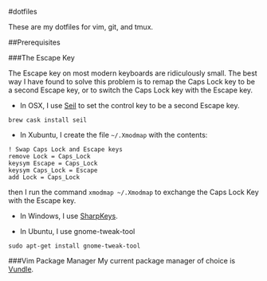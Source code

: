 #dotfiles

These are my dotfiles for vim, git, and tmux.

##Prerequisites

###The Escape Key

The Escape key on most modern keyboards are ridiculously small. The best way I
have found to solve this problem is to remap the Caps Lock key to be a second
Escape key, or to switch the Caps Lock key with the Escape key.

- In OSX, I use [Seil](https://pqrs.org/osx/karabiner/seil.html) to set the
  control key to be a second Escape key.
```
brew cask install seil
```

- In Xubuntu, I create the file `~/.Xmodmap` with the contents:
```
! Swap Caps Lock and Escape keys
remove Lock = Caps_Lock
keysym Escape = Caps_Lock
keysym Caps_Lock = Escape
add Lock = Caps_Lock
```
then I run the command `xmodmap ~/.Xmodmap` to exchange the Caps Lock Key with
the Escape key.

- In Windows, I use [SharpKeys](https://sharpkeys.codeplex.com/).

- In Ubuntu, I use gnome-tweak-tool
```
sudo apt-get install gnome-tweak-tool
```

###Vim Package Manager
My current package manager of choice is [Vundle](https://github.com/gmarik/Vundle.vim).
